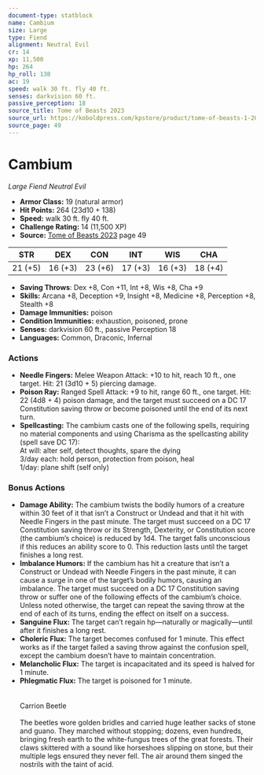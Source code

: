 ```yaml
---
document-type: statblock
name: Cambium
size: Large
type: Fiend
alignment: Neutral Evil
cr: 14
xp: 11,500
hp: 264
hp_roll: 138
ac: 19
speed: walk 30 ft. fly 40 ft.
senses: darkvision 60 ft. 
passive_perception: 18
source_title: Tome of Beasts 2023
source_url: https://koboldpress.com/kpstore/product/tome-of-beasts-1-2023-edition/
source_page: 49
---
```


# Cambium

*Large* *Fiend* *Neutral Evil*

- **Armor Class:** 19 (natural armor)
- **Hit Points:** 264 (23d10 + 138)
- **Speed:** walk 30 ft. fly 40 ft.
- **Challenge Rating:** 14 (11,500 XP)
- **Source:** [Tome of Beasts 2023](https://koboldpress.com/kpstore/product/tome-of-beasts-1-2023-edition/) page 49

| STR | DEX | CON | INT | WIS | CHA |
| --- | --- | --- | --- | --- | --- |
| 21 (+5) | 16 (+3) | 23 (+6) | 17 (+3) | 16 (+3) | 18 (+4) |

- **Saving Throws**: Dex +8, Con +11, Int +8, Wis +8, Cha +9
- **Skills:** Arcana +8, Deception +9, Insight +8, Medicine +8, Perception +8, Stealth +8
- **Damage Immunities:** poison
- **Condition Immunities:** exhaustion, poisoned, prone
- **Senses:** darkvision 60 ft., passive Perception 18
- **Languages:** Common, Draconic, Infernal

### Actions

- **Needle Fingers:** Melee Weapon Attack: +10 to hit, reach 10 ft., one target. Hit: 21 (3d10 + 5) piercing damage.
- **Poison Ray:** Ranged Spell Attack: +9 to hit, range 60 ft., one target. Hit: 22 (4d8 + 4) poison damage, and the target must succeed on a DC 17 Constitution saving throw or become poisoned until the end of its next turn.
- **Spellcasting:** The cambium casts one of the following spells, requiring no material components and using Charisma as the spellcasting ability (spell save DC 17):<br>At will: alter self, detect thoughts, spare the dying<br>3/day each: hold person, protection from poison, heal<br>1/day: plane shift (self only)

### Bonus Actions

- **Damage Ability:** The cambium twists the bodily humors of a creature within 30 feet of it that isn’t a Construct or Undead and that it hit with Needle Fingers in the past minute. The target must succeed on a DC 17 Constitution saving throw or its Strength, Dexterity, or Constitution score (the cambium’s choice) is reduced by 1d4. The target falls unconscious if this reduces an ability score to 0. This reduction lasts until the target finishes a long rest.
- **Imbalance Humors:** If the cambium has hit a creature that isn’t a Construct or Undead with Needle Fingers in the past minute, it can cause a surge in one of the target’s bodily humors, causing an imbalance. The target must succeed on a DC 17 Constitution saving throw or suffer one of the following effects of the cambium’s choice. Unless noted otherwise, the target can repeat the saving throw at the end of each of its turns, ending the effect on itself on a success.
- **Sanguine Flux:** The target can’t regain hp—naturally or magically—until after it finishes a long rest.
- **Choleric Flux:** The target becomes confused for 1 minute. This effect works as if the target failed a saving throw against the confusion spell, except the cambium doesn’t have to maintain concentration.
- **Melancholic Flux:** The target is incapacitated and its speed is halved for 1 minute.
- **Phlegmatic Flux:** The target is poisoned for 1 minute.<br><br><br>Carrion Beetle<br><br>The beetles wore golden bridles and carried huge leather sacks of stone and guano. They marched without stopping; dozens, even hundreds, bringing fresh earth to the white-fungus trees of the great forests. Their claws skittered with a sound like horseshoes slipping on stone, but their multiple legs ensured they never fell. The air around them singed the nostrils with the taint of acid.

